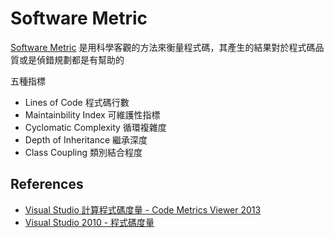 # Software Metric

[Software Metric][] 是用科學客觀的方法來衡量程式碼，其產生的結果對於程式碼品質或是偵錯規劃都是有幫助的

五種指標

* Lines of Code 程式碼行數
* Maintainbility Index 可維護性指標
* Cyclomatic Complexity 循環複雜度
* Depth of Inheritance 繼承深度
* Class Coupling 類別結合程度

## References

* [Visual Studio 計算程式碼度量 - Code Metrics Viewer 2013](https://kevintsengtw.blogspot.tw/2015/02/visual-studio-code-metrics-viewer-2013.html)
* [Visual Studio 2010 - 程式碼度量](https://dotblogs.com.tw/hatelove/archive/2011/12/12/visual-studio-2010-code-metrics-introduction.aspx)

[Software Metric]: https://en.wikipedia.org/wiki/Software_metric

